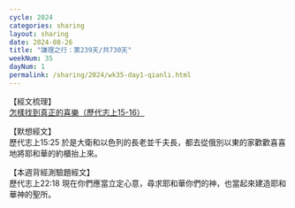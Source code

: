 ```yaml
---
cycle: 2024
categories: sharing
layout: sharing
date: 2024-08-26
title: "謙理之行：第239天/共730天"
weekNum: 35
dayNum: 1
permalink: /sharing/2024/wk35-day1-qianli.html
---
```


【經文梳理】  
<a href="https://youtu.be/PeJdIC1GDsY" target="_blank">怎樣找到真正的喜樂（歷代志上15-16）</a>

【默想經文】  
歷代志上15:25 於是大衛和以色列的長老並千夫長，都去從俄別以東的家歡歡喜喜地將耶和華的約櫃抬上來。

【本週背經測驗題經文】  
歷代志上22:18 現在你們應當立定心意，尋求耶和華你們的神，也當起來建造耶和華神的聖所。
